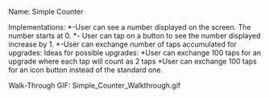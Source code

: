 Name: Simple Counter

Implementations:
*-User can see a number displayed on the screen. The number starts at 0.
*- User can tap on a button to see the number displayed increase by 1.
*-User can exchange number of taps accumulated for upgrades:
  Ideas for possible upgrades:
*User can exchange 100 taps for an upgrade where each tap will count as 2 taps
*User can exchange 100 taps for an icon button instead of the standard one.

Walk-Through GIF:
Simple_Counter_Walkthrough.gif
